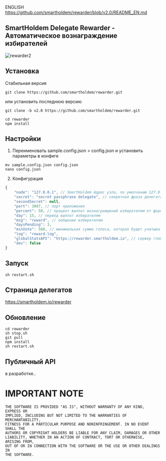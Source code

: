 ENGLISH https://github.com/smartholdem/rewarder/blob/v2.0/README_EN.md

## SmartHoldem Delegate Rewarder - Автоматическое вознаграждение избирателей

![rewarder2](https://user-images.githubusercontent.com/9394904/94429798-8fdb3a80-019b-11eb-8de1-b729a77a9d6b.png)

## Установка

Стабильная версия
```
git clone https://github.com/smartholdem/rewarder.git
```

или установить последнюю версию
```
git clone -b v2.0 https://github.com/smartholdem/rewarder.git
```

```
cd rewarder
npm install
```

## Настройки


1. Переименовать sample.config.json > config.json и установить параметры в конфиге

```
mv sample.config.json config.json
nano config.json
```

2. Конфигурация

```js
{
    "node": "127.0.0.1", // SmartHoldem Адрес узла, по умолчанию 127.0.0.1
    "secret": "secret passphrase delegate", // секретная фраза делегата
    "secondSecret": null,
    "port": 3007, // порт приложения
    "percent": 50, // процент выплат вознаграждений избирателям от форжинга
    "day": 15, // период выплат избирателям
    "msg": "reward", // ообщение избирателям
    "daysPending": 3,
    "minVote": 500, // минимальная сумма голоса, которая будет учитываться в выплатах
    "log": "reward.log",
    "globalStatsAPI": "https://rewarder.smartholdem.io", // сервер глобальной статистики, необходим для отображения делегата в https://smartholdem.io/rewarder
    "dev": false
}
```

## Запуск

```
sh restart.sh
```

## Страница делегатов

https://smartholdem.io/rewarder

## Обновление

```
cd rewarder
sh stop.sh
git pull
npm install
sh restart.sh
```

## Публичный API

в разработке..

# IMPORTANT NOTE

    THE SOFTWARE IS PROVIDED "AS IS", WITHOUT WARRANTY OF ANY KIND, EXPRESS OR
    IMPLIED, INCLUDING BUT NOT LIMITED TO THE WARRANTIES OF MERCHANTABILITY,
    FITNESS FOR A PARTICULAR PURPOSE AND NONINFRINGEMENT. IN NO EVENT SHALL THE
    AUTHORS OR COPYRIGHT HOLDERS BE LIABLE FOR ANY CLAIM, DAMAGES OR OTHER
    LIABILITY, WHETHER IN AN ACTION OF CONTRACT, TORT OR OTHERWISE, ARISING FROM,
    OUT OF OR IN CONNECTION WITH THE SOFTWARE OR THE USE OR OTHER DEALINGS IN
    THE SOFTWARE.
